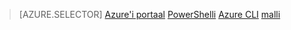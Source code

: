 > [AZURE.SELECTOR]
[Azure'i portaal](../articles/load-balancer/load-balancer-get-started-ilb-arm-portal.md)
[PowerShelli](../articles/load-balancer/load-balancer-get-started-ilb-arm-ps.md)
[Azure CLI](../articles/load-balancer/load-balancer-get-started-ilb-arm-cli.md)
[malli](../articles/load-balancer/load-balancer-get-started-ilb-arm-template.md)
